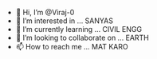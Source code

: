 - 👋 Hi, I’m @Viraj-0
- 👀 I’m interested in ... SANYAS
- 🌱 I’m currently learning ... CIVIL ENGG
- 💞️ I’m looking to collaborate on ... EARTH
- 📫 How to reach me ... MAT KARO 

<!---
Viraj-0/Viraj-0 is a ✨ special ✨ repository because its `README.md` (this file) appears on your GitHub profile.
You can click the Preview link to take a look at your changes.
--->
